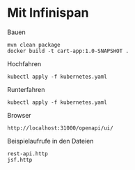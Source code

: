 # Mit Infinispan

Bauen
```
mvn clean package
docker build -t cart-app:1.0-SNAPSHOT .
```

Hochfahren
```
kubectl apply -f kubernetes.yaml
```

Runterfahren
```
kubectl apply -f kubernetes.yaml
```

Browser
```
http://localhost:31000/openapi/ui/
```

Beispielaufrufe in den Dateien
```
rest-api.http
jsf.http
```
